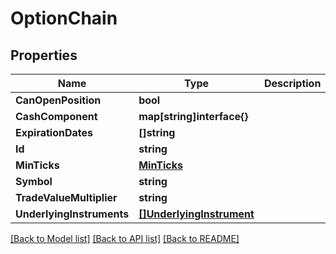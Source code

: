 # OptionChain

## Properties

Name | Type | Description | Notes
------------ | ------------- | ------------- | -------------
**CanOpenPosition** | **bool** |  | [optional] 
**CashComponent** | **map[string]interface{}** |  | [optional] 
**ExpirationDates** | **[]string** |  | [optional] 
**Id** | **string** |  | [optional] 
**MinTicks** | [**MinTicks**](MinTicks.md) |  | [optional] 
**Symbol** | **string** |  | [optional] 
**TradeValueMultiplier** | **string** |  | [optional] 
**UnderlyingInstruments** | [**[]UnderlyingInstrument**](UnderlyingInstrument.md) |  | [optional] 

[[Back to Model list]](../README.md#documentation-for-models) [[Back to API list]](../README.md#documentation-for-api-endpoints) [[Back to README]](../README.md)


